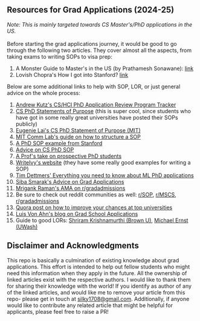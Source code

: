 ## Resources for Grad Applications (2024-25)

*Note: This is mainly targeted towards CS Master's/PhD applications in the US.*<br><br>
Before starting the grad applications journey, it would be good to go through the following two articles. They cover almost all the aspects, from taking exams to writing SOPs to visa prep:  
1. A Monster Guide to Master's in the US (by Prathamesh Sonawane): [link](https://admits.com/blog/monster-guide-to-ms-in-usa)  
2. Lovish Chopra's How I got into Stanford? [link](https://medium.com/@lovishchopra/how-i-got-into-stanford-ms-in-cs-application-experience-tips-and-tricks-4ba1772bb9b)  


Below are some additional links to help with SOP, LOR, or just general advice on the whole process:  
1. [Andrew Kutz's CS/HCI PhD Application Review Program Tracker](https://www.andrewkuz.net/public/dashboards/cs-hci-phd-application-review-programs/2025/html/cs-hci-phd-application-review-programs-2025.html)
2. [CS PhD Statements of Purpose](https://cs-sop.notion.site/CS-PhD-Statements-of-Purpose-df39955313834889b7ac5411c37b958d)  (this is super cool, since students who have got in some really great universities have posted their SOPs publicly)
3. [Eugenie Lai's CS PhD Statement of Purpose (MIT)](https://eugenielai.github.io/posts/another-annotated-sop.html)
4. [MIT Comm Lab's guide on how to structure a SOP](https://mitcommlab.mit.edu/eecs/commkit/graduate-school-personal-statement/)
5. [A PhD SOP example from Stanford](https://cs.stanford.edu/~nfliu/files/phd_sop/nfliu_phd_sop.pdf)
6. [Advice on CS PhD SOP](https://jakec007.github.io/2021-04-02-cs-statement-of-purpose/)
7. [A Prof's take on prospective PhD students](https://karlstratos.com/student.php)
8. [WriteIvy's website](https://writeivy.com/) (they have some really good examples for writing a SOP)
9. [Tim Dettmers' Everything you need to know about ML PhD applications](https://timdettmers.com/2018/11/26/phd-applications/)
10. [Siba Smarak's Advice on Grad Applications](https://sibasmarak.github.io/content/gradappl.html)
11. [Mrigank Raman's AMA on r/gradadmissions](https://www.reddit.com/r/gradadmissions/comments/yx41y4/current_cmu_msml_student_here_ask_me_anything/)
12. Be sure to check out reddit communities as well: [r/SOP](https://www.reddit.com/r/StatementOfPurpose/), [r/MSCS](https://www.reddit.com/r/MSCS/), [r/gradadmissions](https://www.reddit.com/r/gradadmissions/)
13. [Quora post on how to improve your chances at top universities](https://myadmissionsposts.quora.com/How-to-improve-your-competitiveness-to-be-admitted-into-a-top-university-that-everyone-under-the-sun-wants-in)
14. [Luis Von Ahn's blog on Grad School Applications](https://vonahn.blogspot.com/2009/12/advice-on-grad-school-applications.html)
15. Guide to good LORs: [Shriram Krishnamurthi (Brown U)](https://cs.brown.edu/~sk/Memos/Grad-School-Recos/), [Michael Ernst (UWash)](https://homes.cs.washington.edu/~mernst/advice/write-recommendation.html)  



 ## Disclaimer and Acknowledgments   
 This repo is basically a culmination of existing knowledge about grad applications. This effort is intended to help out fellow students who might need this information when they apply in the future. All the ownership of linked articles exist with the respective authors. I would like to thank them for sharing their knowledge with the world! If you identify as author of any of the linked articles, and would like me to remove your article from this repo- please get in touch at silky1708@gmail.com. Additionally, if anyone would like to contribute any related article that might be helpful for applicants, please feel free to raise a PR!  
 
